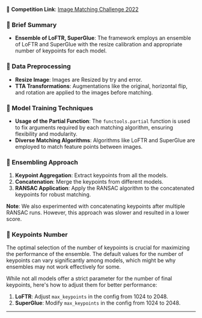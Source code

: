 🔗 **Competition Link**: [Image Matching Challenge 2022](https://www.kaggle.com/competitions/image-matching-challenge-2022/overview)

### 📝 Brief Summary

- **Ensemble of LoFTR, SuperGlue**: The framework employs an ensemble of LoFTR and SuperGlue with the resize calibration and appropriate number of keypoints for each model.  

### 🔄 Data Preprocessing

- **Resize Image**: Images are Resized by try and error.
- **TTA Transformations**: Augmentations like the original, horizontal flip, and rotation are applied to the images before matching.

### 🚀 Model Training Techniques

- **Usage of the Partial Function**: The `functools.partial` function is used to fix arguments required by each matching algorithm, ensuring flexibility and modularity.
- **Diverse Matching Algorithms**: Algorithms like LoFTR and SuperGlue are employed to match feature points between images.

### 🎯 Ensembling Approach

1. **Keypoint Aggregation**: Extract keypoints from all the models.
2. **Concatenation**: Merge the keypoints from different models.
3. **RANSAC Application**: Apply the RANSAC algorithm to the concatenated keypoints for robust matching.

**Note**: We also experimented with concatenating keypoints after multiple RANSAC runs. However, this approach was slower and resulted in a lower score.

### 🔑 Keypoints Number

The optimal selection of the number of keypoints is crucial for maximizing the performance of the ensemble. The default values for the number of keypoints can vary significantly among models, which might be why ensembles may not work effectively for some.

While not all models offer a strict parameter for the number of final keypoints, here's how to adjust them for better performance:
1. **LoFTR**: Adjust `max_keypoints` in the config from 1024 to 2048.
2. **SuperGlue**: Modify `max_keypoints` in the config from 1024 to 2048.



---